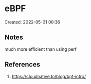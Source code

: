 # eBPF

Created: 2022-05-01 00:36

## Notes

much more efficient than using perf



## References

1. https://cloudnative.to/blog/bpf-intro/
